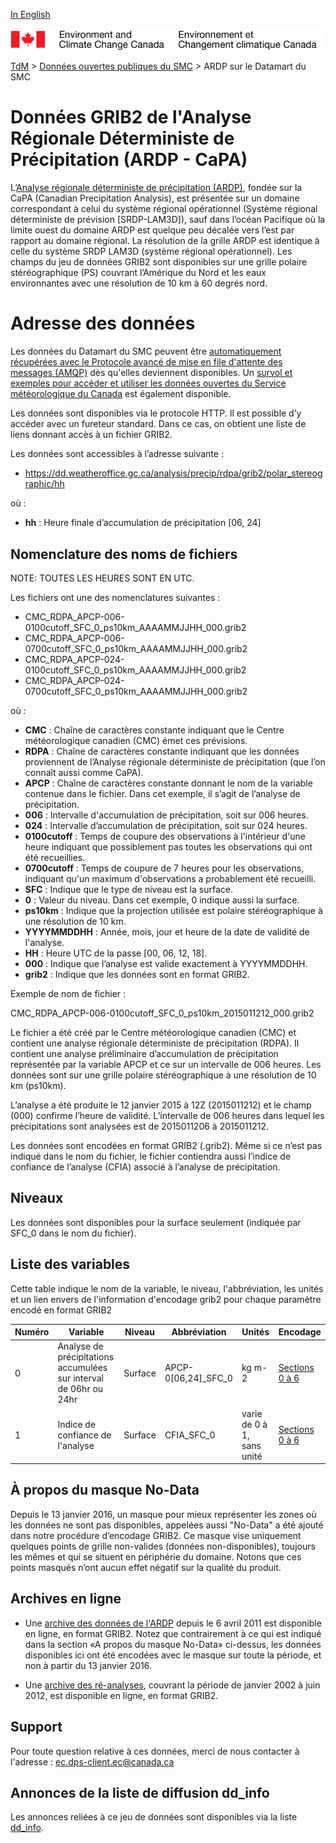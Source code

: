 [In English](readme_rdpa-datamart_en.md)

![ECCC logo](../../img_eccc-logo.png)

[TdM](../../readme_fr.md) > [Données ouvertes publiques du SMC](../readme_fr.md) > ARDP sur le Datamart du SMC

# Données GRIB2 de l'Analyse Régionale Déterministe de Précipitation (ARDP - CaPA)

L’[Analyse régionale déterministe de précipitation (ARDP)](readme_rdpa_fr.md), fondée sur la CaPA (Canadian Precipitation Analysis), est présentée sur un domaine correspondant à celui du système régional opérationnel (Système régional déterministe de prévision [SRDP-LAM3D]), sauf dans l’océan Pacifique où la limite ouest du domaine ARDP est quelque peu décalée vers l’est par rapport au domaine régional. La résolution de la grille ARDP est identique à celle du système SRDP LAM3D (système régional opérationnel). Les champs du jeu de données GRIB2 sont disponibles sur une grille polaire stéréographique (PS) couvrant l’Amérique du Nord et les eaux environnantes avec une résolution de 10 km à 60 degrés nord. 

# Adresse des données

Les données du Datamart du SMC peuvent être [automatiquement récupérées avec le Protocole avancé de mise en file d'attente des messages (AMQP)](../../msc-datamart/amqp_fr.md) dès qu'elles deviennent disponibles. Un [survol et exemples pour accéder et utiliser les données ouvertes du Service météorologique du Canada](../../how-to/readme_fr.md) est également disponible.

Les données sont disponibles via le protocole HTTP. Il est possible d’y accéder avec un fureteur standard. Dans ce cas, on obtient une liste de liens donnant accès à un fichier GRIB2.

Les données sont accessibles à l’adresse suivante :

* https://dd.weatheroffice.gc.ca/analysis/precip/rdpa/grib2/polar_stereographic/hh

où :

* __hh__ : Heure finale d’accumulation de précipitation [06, 24]


## Nomenclature des noms de fichiers 

NOTE: TOUTES LES HEURES SONT EN UTC.

Les fichiers ont une des nomenclatures suivantes :

* CMC_RDPA_APCP-006-0100cutoff_SFC_0_ps10km_AAAAMMJJHH_000.grib2
* CMC_RDPA_APCP-006-0700cutoff_SFC_0_ps10km_AAAAMMJJHH_000.grib2
* CMC_RDPA_APCP-024-0100cutoff_SFC_0_ps10km_AAAAMMJJHH_000.grib2
* CMC_RDPA_APCP-024-0700cutoff_SFC_0_ps10km_AAAAMMJJHH_000.grib2

où :

* __CMC__ : Chaîne de caractères constante indiquant que le Centre météorologique canadien (CMC) émet ces prévisions.
* __RDPA__ : Chaîne de caractères constante indiquant que les données proviennent de l’Analyse régionale déterministe de précipitation (que l’on connaît aussi comme CaPA).
* __APCP__ : Chaîne de caractères constante donnant le nom de la variable contenue dans le fichier. Dans cet exemple, il s’agit de l’analyse de précipitation.
* __006__ : Intervalle d'accumulation de précipitation, soit sur 006 heures.
* __024__ : Intervalle d’accumulation de précipitation, soit sur 024 heures.
* __0100cutoff__ : Temps de coupure des observations à l'intérieur d'une heure indiquant que possiblement pas toutes les observations qui ont été recueillies.
* __0700cutoff__ : Temps de coupure de 7 heures pour les observations, indiquant qu'un maximum d'observations a probablement été recueilli.
* __SFC__ : Indique que le type de niveau est la surface.
* __0__ : Valeur du niveau. Dans cet exemple, 0 indique aussi la surface.
* __ps10km__ : Indique que la projection utilisée est polaire stéréographique à une résolution de 10 km.
* __YYYYMMDDHH__ : Année, mois, jour et heure de la date de validité de l'analyse.
* __HH__ : Heure UTC de la passe [00, 06, 12, 18].
* __000__ : Indique que l’analyse est valide exactement à YYYYMMDDHH.
* __grib2__ : Indique que les données sont en format GRIB2.

Exemple de nom de fichier :

CMC_RDPA_APCP-006-0100cutoff_SFC_0_ps10km_2015011212_000.grib2

Le fichier a été créé par le Centre météorologique canadien (CMC) et contient une analyse régionale déterministe de précipitation (RDPA).
Il contient une analyse préliminaire d’accumulation de précipitation représentée par la variable APCP et ce sur un intervalle de 006 heures.
Les données sont sur une grille polaire stéréographique à une résolution de 10 km (ps10km).

L’analyse a été produite le 12 janvier 2015 à 12Z (2015011212) et le champ (000) confirme l’heure de validité.
L’intervalle de 006 heures dans lequel les précipitations sont analysées est de 2015011206 à 2015011212.

Les données sont encodées en format GRIB2 (.grib2).
Même si ce n’est pas indiqué dans le nom du fichier, le fichier contiendra aussi l’indice de confiance de l’analyse (CFIA) associé à l’analyse de précipitation.

## Niveaux

Les données sont disponibles pour la surface seulement (indiquée par SFC_0 dans le nom du fichier).

## Liste des variables

Cette table indique le nom de la variable, le niveau, l'abbréviation, les unités et un lien envers de l'information d'encodage grib2 pour chaque paramètre encodé en format GRIB2

|Numéro  |	                  Variable                                |	Niveau      | 	Abbréviation    | 	Unités        | 	Encodage    |
|--------|------------------------------------------------------------|-------------|-------------------|-----------------|-----------------|
|   0 	 | Analyse de précipitations accumulées sur interval de 06hr ou 24hr|Surface|APCP-0[06,24]_SFC_0| kg m-2          | [Sections 0 à 6](https://meteo.gc.ca/grib/display_f.html?type=rdpa&res=ps10km&hour=A000&desc=analysis&nombre=0)  |
|   1 	 | Indice de confiance de l'analyse 	                      | Surface     |CFIA_SFC_0 	    |varie de 0 à 1, sans unité |[Sections 0 à 6](https://meteo.gc.ca/grib/display_f.html?type=rdpa&res=ps10km&hour=A000&desc=analysis&nombre=1) |

## À propos du masque No-Data

Depuis le 13 janvier 2016, un masque pour mieux représenter les zones où les données ne sont pas disponibles, appelées aussi "No-Data" a été ajouté dans notre procédure d’encodage GRIB2. Ce masque vise uniquement quelques points de grille non-valides (données non-disponibles), toujours les mêmes et qui se situent en périphérie du domaine. Notons que ces points masqués n’ont aucun effet négatif sur la qualité du produit.

## Archives en ligne

* Une [archive des données de l'ARDP](http://collaboration.cmc.ec.gc.ca/science/outgoing/capa.grib/) depuis le 6 avril 2011 est disponible en ligne, en format GRIB2. Notez que contrairement à ce qui est indiqué dans la section «A propos du masque No-Data» ci-dessus, les données disponibles ici ont été encodées avec le masque sur toute la période, et non à partir du 13 janvier 2016.

* Une [archive des ré-analyses](http://collaboration.cmc.ec.gc.ca/science/outgoing/capa.grib/hindcast/), couvrant la période de janvier 2002 à juin 2012, est disponible en ligne, en format GRIB2.

## Support

Pour toute question relative à ces données, merci de nous contacter à l'adresse : ec.dps-client.ec@canada.ca

## Annonces de la liste de diffusion dd_info 

Les annonces reliées à ce jeu de données sont disponibles via la liste [dd_info](https://lists.ec.gc.ca/cgi-bin/mailman/listinfo/dd_info).